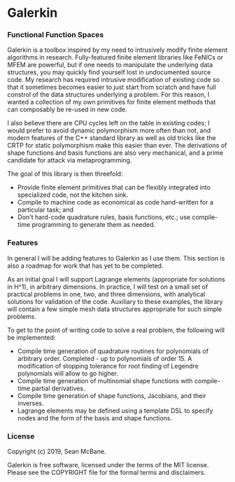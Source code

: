 Galerkin
========
### Functional Function Spaces

Galerkin is a toolbox inspired by my need to intrusively modify finite element
algorithms in research. Fully-featured finite element libraries like FeNICs or
MFEM are powerful, but if one needs to manipulate the underlying data structures,
you may quickly find yourself lost in undocumented source code. My research has
required intrusive modification of existing code so that it sometimes becomes
easier to just start from scratch and have full constrol of the data
structures underlying a problem. For this reason, I wanted a collection of my own
primitives for finite element methods that can composably be re-used in new code.

I also believe there are CPU cycles left on the table in existing codes; I would
prefer to avoid dynamic polymorphism more often than not, and modern features of
the C++ standard library as well as old tricks like the CRTP for static
polymorphism make this easier than ever. The derivations of shape functions and
basis functions are also very mechanical, and a prime candidate for attack via
metaprogramming.

The goal of this library is then threefold:
- Provide finite element primitives that can be flexibly integrated into
  specialized code, not the kitchen sink.
- Compile to machine code as economical as code hand-written for a particular
  task; and
- Don't hard-code quadrature rules, basis functions, etc.; use compile-time
  programming to generate them as needed.

### Features
In general I will be adding features to Galerkin as I use them. This section is
also a roadmap for work that has yet to be completed.

As an initial goal I will support Lagrange elements (appropriate for solutions in
H^1), in arbitrary dimensions. In practice, I will test on a small set of
practical problems in one, two, and three dimensions, with analytical solutions
for validation of the code. Auxiliary to these examples, the library will contain
a few simple mesh data structures appropriate for such simple problems.

To get to the point of writing code to solve a real problem, the following will
be implemented:
- Compile time generation of quadrature routines for polynomials of arbitrary
  order. Completed - up to polynomials of order 15. A modification of stopping
  tolerance for root finding of Legendre polynomials will allow to go higher.
- Compile time generation of multinomial shape functions with compile-time
  partial derivatives.
- Compile time generation of shape functions, Jacobians, and their inverses.
- Lagrange elements may be defined using a template DSL to specify nodes and the
  form of the basis and shape functions.
  
### License
Copyright (c) 2019, Sean McBane.

Galerkin is free software, licensed under the terms of the MIT license. Please
see the COPYRIGHT file for the formal terms and disclaimers.